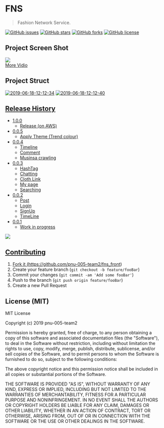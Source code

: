 # FNS
> Fashion Network Service.

[![GitHub issues](https://img.shields.io/github/issues/pnu-005-team2/fns_front.svg)](https://github.com/pnu-005-team2/fns_front/issues)
[![GitHub stars](https://img.shields.io/github/stars/pnu-005-team2/fns_front.svg)](https://github.com/pnu-005-team2/fns_front/stargazers)
[![GitHub forks](https://img.shields.io/github/forks/pnu-005-team2/fns_front.svg)](https://github.com/pnu-005-team2/fns_front/network)
[![GitHub license](https://img.shields.io/github/license/pnu-005-team2/fns_front.svg)](https://github.com/pnu-005-team2/fns_front/blob/master/LICENSE)
## Project Screen Shot 
![](https://j.gifs.com/E8Z7qv.gif)   
               [More Vidio](https://www.youtube.com/watch?v=UUe1MsgOkIM)
## Project Struct
<a href="https://ibb.co/MMKn31w"><img src="https://i.ibb.co/ZWvdkg4/2019-06-18-12-12-34.png" alt="2019-06-18-12-12-34" border="0"></a>
<a href="https://ibb.co/m62X3mH"><img src="https://i.ibb.co/pJMRSg3/2019-06-18-12-12-40.png" alt="2019-06-18-12-12-40" border="0"></a><br /><a target='_blank' href='https://statewideinventory.org/volkswagen-0-60-times'>
## Release History
* 1.0.0
    * Release (on AWS)
* 0.0.5
    * Apply Theme (Trend colour)
* 0.0.4
    * Timeline
    * Comment
    * Musinsa crawling
* 0.0.3
    * HashTag
    * Chatting
    * Cloth Link
    * My page
    * Searching
* 0.0.2
    * Post
    * Login
    * SignUp
    * TimeLine
* 0.0.1
    * Work in progress
  
![](https://user-images.githubusercontent.com/48513360/66530789-40dc6580-eb44-11e9-8c54-3f797c12a13d.png)
    
## Contributing

1. Fork it (<https://github.com/pnu-005-team2/fns_front>)
2. Create your feature branch (`git checkout -b feature/fooBar`)
3. Commit your changes (`git commit -am 'Add some fooBar'`)
4. Push to the branch (`git push origin feature/fooBar`)
5. Create a new Pull Request

## License (MIT)

MIT License

Copyright (c) 2019 pnu-005-team2

Permission is hereby granted, free of charge, to any person obtaining a copy
of this software and associated documentation files (the "Software"), to deal
in the Software without restriction, including without limitation the rights
to use, copy, modify, merge, publish, distribute, sublicense, and/or sell
copies of the Software, and to permit persons to whom the Software is
furnished to do so, subject to the following conditions:

The above copyright notice and this permission notice shall be included in all
copies or substantial portions of the Software.

THE SOFTWARE IS PROVIDED "AS IS", WITHOUT WARRANTY OF ANY KIND, EXPRESS OR
IMPLIED, INCLUDING BUT NOT LIMITED TO THE WARRANTIES OF MERCHANTABILITY,
FITNESS FOR A PARTICULAR PURPOSE AND NONINFRINGEMENT. IN NO EVENT SHALL THE
AUTHORS OR COPYRIGHT HOLDERS BE LIABLE FOR ANY CLAIM, DAMAGES OR OTHER
LIABILITY, WHETHER IN AN ACTION OF CONTRACT, TORT OR OTHERWISE, ARISING FROM,
OUT OF OR IN CONNECTION WITH THE SOFTWARE OR THE USE OR OTHER DEALINGS IN THE
SOFTWARE.
